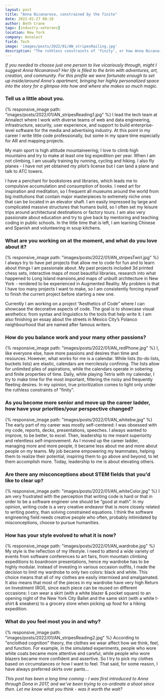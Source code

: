 ```yaml
---
layout: post
title: "Anna Nicanarova, constrained by the finite"
date: 2022-01-27 08:10
author: Beth Crane
tags: [industry-veterans]
location: New York
company: Annalect
field: Tech
image: 'images/posts/2022/01/AN_stripesRailing.jpg'
description: "The ruthless constraints of 'finity', or how Anna Nicanarova prioritizes her life to climb mountains, inhale books, frequent museums around the world, and always be building something"
---
```


*If you needed to choose just one person to live vicariously through, might I suggest Anna Nicanarova? Her life is filled to the brim with adventures, art, creation, and community. For this profile we were fortunate enough to set up inside/around Anna's apartment, bringing her highly personalized space into the story for a glimpse into how and where she makes so much magic.*

### Tell us a little about you.

{% responsive_image path: "images/posts/2022/01/AN_stripesReading1.jpg" %}
I lead the tech team at Annalect where I work with diverse teams of web and data engineering, infrastructure, security, user experience, and support to build enterprise-level software for the media and advertising industry. At this point in my career I write little code professionally, but some in my spare time especially for AR and mapping projects.

My main sport is high altitude mountaineering; I love to climb high mountains and try to make at least one big expedition per year. When I am not climbing, I am usually training by running, cycling and hiking. I also fly planes - I have not yet obtained my pilot’s license but I can land a plane and talk to ATC towers.

I have a penchant for bookstores and libraries, which leads me to compulsive accumulation and consumption of books. I need art for inspiration and meditation, so I frequent all museums around the world from big institutions that contain major masterpieces to extremely niche ones that can be located in an elevator shaft. I am easily impressed by large and complicated massive structures that humans build, so I often set my leisure trips around architectural destinations or factory tours. I am also very passionate about education and try to give back by mentoring and teaching coding in public schools. In the little time that is left, I am learning Chinese and Spanish and volunteering in soup kitchens.

### What are you working on at the moment, and what do you love about it?

{% responsive_image path: "images/posts/2022/01/AN_stripesTwirl.jpg" %}
I always try to have pet projects that allow me to code for fun and to learn about things I am passionate about. My past projects included 3d printed chess sets, interactive maps of most beautiful libraries, research into what happened to Long Island mansions,and maps of unbuilt architecture in New York - rendered to be experienced in Augmented Reality. My problem is that I have too many projects I want to make, so I am consistently forcing myself to finish the current project before starting a new one.

Currently I am working on a project “Aesthetics of Code” where I can showcase the decorative aspects of code. The goal is to showcase visual aesthetics: from syntax and linguistics to the tools that help write it. I am also finishing an essay about the streets in Mexico City’s Polanco neighbourhood that are named after famous writers.

### How do you balance work and your many other passions?

{% responsive_image path: "images/posts/2022/01/AN_redPhone.jpg" %}
I, like everyone else, have more passions and desires than time and resources. However, what works for me is a calendar. While lists (to-do lists, buckets lists) are elastic, calendars are mercilessly confining. The lists allow for unlimited piles of aspirations, while the calendars operate in sobering and finite properties of time. Daily, while playing Tetris with my calendar, I try to make time for the most important, filtering the noisy and frequently fleeting desires. In my opinion, true prioritization comes to light only under the ruthless constraints of "finity".

### As you become more senior and move up the career ladder, how have your priorities/your perspective changed?

{% responsive_image path: "images/posts/2022/01/AN_whitebw.jpg" %}
The early part of my career was mostly self-centered: I was obsessed with my code, reports, decks, presentations, speeches. I always wanted to improve, to be better, to excel. Then, leadership to me meant superiority and relentless self-improvement.  As I moved up the career ladder, managing more and more people, it became less about me and more about people on my teams. My job became empowering my teammates, helping them to realize their potential, inspiring them to go above and beyond, to let them accomplish more. Today, leadership to me is about elevating others.

### Are there any misconceptions about STEM fields that you'd like to clear up?

{% responsive_image path: "images/posts/2022/01/AN_whiteColor.jpg" %}
I am very frustrated with the perception that writing code is hard or that in order to be a software engineer one should be “good at math”. In my opinion, writing code is a very creative endeavor that is more closely related to writing poetry, than solving constrained equations. I think the software engineering field needs creative people who often, probably intimidated by misconceptions, choose to pursue humanities.

### How has your style evolved to what it is now?

{% responsive_image path: "images/posts/2022/01/AN_wardrobe.jpg" %}
My style is the reflection of my lifestyle. I need to attend a wide variety of events from software conferences to art fairs, from mountain climbing expeditions to boardroom presentations, hence my wardrobe has to be highly modular. Instead of investing in various occasion outfits, I made the decision to limit my wardrobe to only two colors: black and white. This choice means that all of my clothes are easily intermixed and amalgamated. It also means that most of the pieces in my wardrobe have very high Return on Investment (ROI), since each piece can be reused on different occasions: I can wear a skirt (with a white blazer & pocket square) to an opening night of the New York City Ballet and the same skirt (with a white t-shirt & sneakers) to a grocery store when picking up food for a hiking expedition.

### What do you feel most you in and why?

{% responsive_image path: "images/posts/2022/01/AN_stripesReading2.jpg" %}
According to "enclothed cognition" theory, the clothes we wear affect how we think, feel, and function. For example, in the simulated experiments, people who wore white coats became more attentive and careful, while people who wore blazers became more confident and assertive. So I try to pick my clothes based on circumstances or how I want to feel. That said, for some reason, I have always preferred skirts over pants...

*This post has been a long time coming - I was first introduced to Anna through Dona in 2017, and we've been trying to co-ordinate a shoot since then. Let me know what you think - was it worth the wait?*